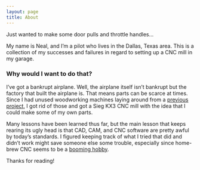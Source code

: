```yaml
---
layout: page
title: About
---
```

<p class="message">
Just wanted to make some door pulls and throttle handles…
</p>

My name is Neal, and I’m a pilot who lives in the Dallas, Texas area.  This is a collection of my successes and failures in regard to setting up a CNC mill in my garage.  

### Why would I want to do that?

I’ve got a bankrupt airplane.  Well, the airplane itself isn’t bankrupt but the factory that built the airplane is.  That means parts can be scarce at times.  Since I had unused woodworking machines laying around from a [previous](http://imgur.com/a/4Ft9R) [project](http://imgur.com/a/m1hWI), I got rid of those and got a Sieg KX3 CNC mill with the idea that I could make some of my own parts.

Many lessons have been learned thus far, but the main lesson that keeps rearing its ugly head is that CAD, CAM, and CNC software are pretty awful by today’s standards.  I figured keeping track of what I tried that did and didn’t work might save someone else some trouble, especially since home-brew CNC seems to be a [booming hobby](https://www.youtube.com/results?search_query=home+CNC).

Thanks for reading!